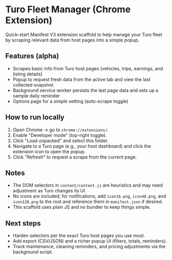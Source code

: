Turo Fleet Manager (Chrome Extension)
====================================

Quick-start Manifest V3 extension scaffold to help manage your Turo fleet by scraping relevant data from host pages into a simple popup.

Features (alpha)
----------------
- Scrapes basic info from Turo host pages (vehicles, trips, earnings, and listing details)
- Popup to request fresh data from the active tab and view the last collected snapshot
- Background service worker persists the last page data and sets up a sample daily reminder
- Options page for a simple setting (auto-scrape toggle)

How to run locally
------------------
1. Open Chrome → go to `chrome://extensions/`.
2. Enable "Developer mode" (top-right toggle).
3. Click "Load unpacked" and select this folder.
4. Navigate to a Turo page (e.g., your host dashboard) and click the extension icon to open the popup.
5. Click "Refresh" to request a scrape from the current page.

Notes
-----
- The DOM selectors in `content/content.js` are heuristics and may need adjustment as Turo changes its UI.
- No icons are included; for notifications, add `icon16.png`, `icon48.png`, and `icon128.png` to the root and reference them in `manifest.json` if desired.
- This scaffold uses plain JS and no bundler to keep things simple.

Next steps
----------
- Harden selectors per the exact Turo host pages you use most.
- Add export (CSV/JSON) and a richer popup UI (filters, totals, reminders).
- Track maintenance, cleaning reminders, and pricing adjustments via the background script.


